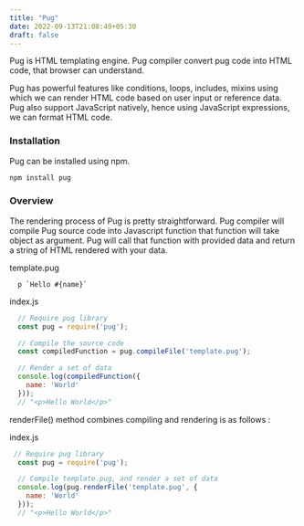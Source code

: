 ```yaml
---
title: "Pug"
date: 2022-09-13T21:08:49+05:30
draft: false
---
```


Pug is HTML templating engine. Pug compiler convert pug code into HTML code, that browser can understand.

Pug has powerful features like conditions, loops, includes, mixins using which we can render HTML code based on user input or reference data. Pug also support JavaScript natively, hence using JavaScript expressions, we can format HTML code.

### Installation

Pug can be installed using npm.

```bash
npm install pug
```

### Overview

The rendering process of Pug is pretty straightforward. Pug compiler will compile Pug source code into Javascript function that function will take object as argument. Pug will call that function with provided data and return a string of HTML rendered with your data.

template.pug
```pug
  p `Hello #{name}`
```

index.js 
```js
  // Require pug library
  const pug = require('pug');

  // Compile the source code
  const compiledFunction = pug.compileFile('template.pug');

  // Render a set of data
  console.log(compiledFunction({
    name: 'World'
  }));
  // "<p>Hello World</p>"
```

renderFile() method combines compiling and rendering is as follows :  


index.js
```js
 // Require pug library
  const pug = require('pug');

  // Compile template.pug, and render a set of data
  console.log(pug.renderFile('template.pug', {
    name: 'World'
  }));
  // "<p>Hello World</p>"
```